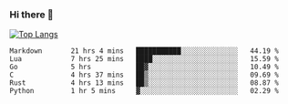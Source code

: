 ### Hi there 👋

<!--
**3Xpl0it3r/3Xpl0it3r** is a ✨ _special_ ✨ repository because its `README.md` (this file) appears on your GitHub profile.

Here are some ideas to get you started:

- 🔭 I’m currently working on ...
- 🌱 I’m currently learning ...
- 👯 I’m looking to collaborate on ...
- 🤔 I’m looking for help with ...
- 💬 Ask me about ...
- 📫 How to reach me: ...
- 😄 Pronouns: ...
- ⚡ Fun fact: ...
-->


[![Top Langs](https://github-readme-stats.vercel.app/api/top-langs/?username=3Xpl0it3r&layout=compact)](https://github.com/3Xpl0it3r/3Xpl0it3r)

<!--START_SECTION:waka-->

```text
Markdown       21 hrs 4 mins   ███████████░░░░░░░░░░░░░░   44.19 %
Lua            7 hrs 25 mins   ████░░░░░░░░░░░░░░░░░░░░░   15.59 %
Go             5 hrs           ██▓░░░░░░░░░░░░░░░░░░░░░░   10.49 %
C              4 hrs 37 mins   ██▒░░░░░░░░░░░░░░░░░░░░░░   09.69 %
Rust           4 hrs 13 mins   ██▒░░░░░░░░░░░░░░░░░░░░░░   08.87 %
Python         1 hr 5 mins     ▓░░░░░░░░░░░░░░░░░░░░░░░░   02.29 %
```

<!--END_SECTION:waka-->
